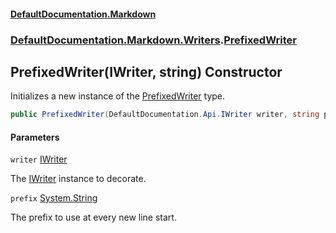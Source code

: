 #### [DefaultDocumentation\.Markdown](../../../../index.md 'index')
### [DefaultDocumentation\.Markdown\.Writers](../../../../index.md#DefaultDocumentation.Markdown.Writers 'DefaultDocumentation\.Markdown\.Writers').[PrefixedWriter](index.md 'DefaultDocumentation\.Markdown\.Writers\.PrefixedWriter')

## PrefixedWriter\(IWriter, string\) Constructor

Initializes a new instance of the [PrefixedWriter](index.md 'DefaultDocumentation\.Markdown\.Writers\.PrefixedWriter') type\.

```csharp
public PrefixedWriter(DefaultDocumentation.Api.IWriter writer, string prefix);
```
#### Parameters

<a name='DefaultDocumentation.Markdown.Writers.PrefixedWriter.PrefixedWriter(DefaultDocumentation.Api.IWriter,string).writer'></a>

`writer` [IWriter](https://github.com/Doraku/DefaultDocumentation/blob/master/documentation/api/DefaultDocumentation/Api/IWriter/index.md 'DefaultDocumentation\.Api\.IWriter')

The [IWriter](https://github.com/Doraku/DefaultDocumentation/blob/master/documentation/api/DefaultDocumentation/Api/IWriter/index.md 'DefaultDocumentation\.Api\.IWriter') instance to decorate\.

<a name='DefaultDocumentation.Markdown.Writers.PrefixedWriter.PrefixedWriter(DefaultDocumentation.Api.IWriter,string).prefix'></a>

`prefix` [System\.String](https://learn.microsoft.com/en-us/dotnet/api/system.string 'System\.String')

The prefix to use at every new line start\.